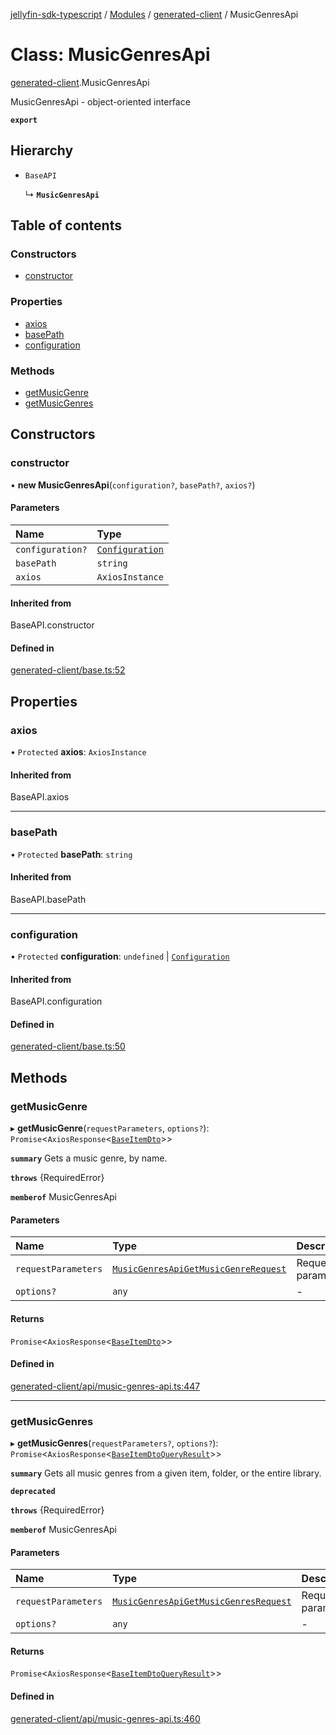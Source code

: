 [jellyfin-sdk-typescript](../README.md) / [Modules](../modules.md) / [generated-client](../modules/generated_client.md) / MusicGenresApi

# Class: MusicGenresApi

[generated-client](../modules/generated_client.md).MusicGenresApi

MusicGenresApi - object-oriented interface

**`export`**

## Hierarchy

- `BaseAPI`

  ↳ **`MusicGenresApi`**

## Table of contents

### Constructors

- [constructor](generated_client.MusicGenresApi.md#constructor)

### Properties

- [axios](generated_client.MusicGenresApi.md#axios)
- [basePath](generated_client.MusicGenresApi.md#basepath)
- [configuration](generated_client.MusicGenresApi.md#configuration)

### Methods

- [getMusicGenre](generated_client.MusicGenresApi.md#getmusicgenre)
- [getMusicGenres](generated_client.MusicGenresApi.md#getmusicgenres)

## Constructors

### constructor

• **new MusicGenresApi**(`configuration?`, `basePath?`, `axios?`)

#### Parameters

| Name | Type |
| :------ | :------ |
| `configuration?` | [`Configuration`](generated_client.Configuration.md) |
| `basePath` | `string` |
| `axios` | `AxiosInstance` |

#### Inherited from

BaseAPI.constructor

#### Defined in

[generated-client/base.ts:52](https://github.com/thornbill/jellyfin-sdk-typescript/blob/644c849/src/generated-client/base.ts#L52)

## Properties

### axios

• `Protected` **axios**: `AxiosInstance`

#### Inherited from

BaseAPI.axios

___

### basePath

• `Protected` **basePath**: `string`

#### Inherited from

BaseAPI.basePath

___

### configuration

• `Protected` **configuration**: `undefined` \| [`Configuration`](generated_client.Configuration.md)

#### Inherited from

BaseAPI.configuration

#### Defined in

[generated-client/base.ts:50](https://github.com/thornbill/jellyfin-sdk-typescript/blob/644c849/src/generated-client/base.ts#L50)

## Methods

### getMusicGenre

▸ **getMusicGenre**(`requestParameters`, `options?`): `Promise`<`AxiosResponse`<[`BaseItemDto`](../interfaces/generated_client.BaseItemDto.md)\>\>

**`summary`** Gets a music genre, by name.

**`throws`** {RequiredError}

**`memberof`** MusicGenresApi

#### Parameters

| Name | Type | Description |
| :------ | :------ | :------ |
| `requestParameters` | [`MusicGenresApiGetMusicGenreRequest`](../interfaces/generated_client.MusicGenresApiGetMusicGenreRequest.md) | Request parameters. |
| `options?` | `any` | - |

#### Returns

`Promise`<`AxiosResponse`<[`BaseItemDto`](../interfaces/generated_client.BaseItemDto.md)\>\>

#### Defined in

[generated-client/api/music-genres-api.ts:447](https://github.com/thornbill/jellyfin-sdk-typescript/blob/644c849/src/generated-client/api/music-genres-api.ts#L447)

___

### getMusicGenres

▸ **getMusicGenres**(`requestParameters?`, `options?`): `Promise`<`AxiosResponse`<[`BaseItemDtoQueryResult`](../interfaces/generated_client.BaseItemDtoQueryResult.md)\>\>

**`summary`** Gets all music genres from a given item, folder, or the entire library.

**`deprecated`**

**`throws`** {RequiredError}

**`memberof`** MusicGenresApi

#### Parameters

| Name | Type | Description |
| :------ | :------ | :------ |
| `requestParameters` | [`MusicGenresApiGetMusicGenresRequest`](../interfaces/generated_client.MusicGenresApiGetMusicGenresRequest.md) | Request parameters. |
| `options?` | `any` | - |

#### Returns

`Promise`<`AxiosResponse`<[`BaseItemDtoQueryResult`](../interfaces/generated_client.BaseItemDtoQueryResult.md)\>\>

#### Defined in

[generated-client/api/music-genres-api.ts:460](https://github.com/thornbill/jellyfin-sdk-typescript/blob/644c849/src/generated-client/api/music-genres-api.ts#L460)

